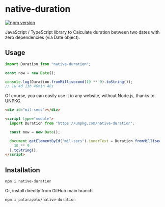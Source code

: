 # native-duration

[![npm version](https://badge.fury.io/js/native-duration.svg)](https://badge.fury.io/js/native-duration)

JavaScript / TypeScript library to Calculate duration between two dates with zero dependencies (via Date object).

## Usage

```ts
import Duration from "native-duration";

const now = new Date();

console.log(Duration.fromMillisecond(10 ** 9).toString());
// 1w 4d 13h 46min 40s
```

Of course, you can easily use it in any website, without Node.js, thanks to UNPKG.

```html
<div id="mil-secs"></div>

<script type="module">
  import Duration from "https://unpkg.com/native-duration";

  const now = new Date();

  document.getElementById("mil-secs").innerText = Duration.fromMillisecond(
    10 ** 9
  ).toString();
</script>
```

## Installation

```sh
npm i native-duration
```

Or, install directly from GitHub main branch.

```sh
npm i patarapolw/native-duration
```
